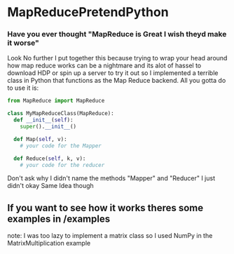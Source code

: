 # MapReducePretendPython

### Have you ever thought "MapReduce is Great I wish theyd make it worse"

Look No further I put together this because trying to wrap your head around how map reduce works can be a nightmare
and its alot of hassel to download HDP or spin up a server to try it out so I implemented a terrible class in Python
that functions as the Map Reduce backend.
All you gotta do to use it is:

```Python
from MapReduce import MapReduce

class MyMapReduceClass(MapReduce):
  def __init__(self):
    super().__init__()

  def Map(self, v):
    # your code for the Mapper

  def Reduce(self, k, v):
    # your code for the reducer

```

Don't ask why I didn't name the methods "Mapper" and "Reducer" I just didn't okay
Same Idea though


## If you want to see how it works theres some examples in /examples

note: I was too lazy to implement a matrix class so I used NumPy in the MatrixMultiplication example
